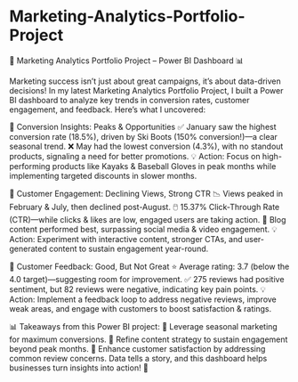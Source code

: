 # Marketing-Analytics-Portfolio-Project
🚀 Marketing Analytics Portfolio Project – Power BI Dashboard 📊

Marketing success isn’t just about great campaigns, it’s about data-driven decisions! In my latest Marketing Analytics Portfolio Project, I built a Power BI dashboard to analyze key trends in conversion rates, customer engagement, and feedback. Here’s what I uncovered:

🔹 Conversion Insights: Peaks & Opportunities
✅ January saw the highest conversion rate (18.5%), driven by Ski Boots (150% conversion!)—a clear seasonal trend.
❌ May had the lowest conversion (4.3%), with no standout products, signaling a need for better promotions.
💡 Action: Focus on high-performing products like Kayaks & Baseball Gloves in peak months while implementing targeted discounts in slower months.

🔹 Customer Engagement: Declining Views, Strong CTR
📉 Views peaked in February & July, then declined post-August.
🖱️ 15.37% Click-Through Rate (CTR)—while clicks & likes are low, engaged users are taking action.
📢 Blog content performed best, surpassing social media & video engagement.
💡 Action: Experiment with interactive content, stronger CTAs, and user-generated content to sustain engagement year-round.

🔹 Customer Feedback: Good, But Not Great
⭐ Average rating: 3.7 (below the 4.0 target)—suggesting room for improvement.
✅ 275 reviews had positive sentiment, but 82 reviews were negative, indicating key pain points.
💡 Action: Implement a feedback loop to address negative reviews, improve weak areas, and engage with customers to boost satisfaction & ratings.

📊 Takeaways from this Power BI project:
📌 Leverage seasonal marketing for maximum conversions.
📌 Refine content strategy to sustain engagement beyond peak months.
📌 Enhance customer satisfaction by addressing common review concerns.
Data tells a story, and this dashboard helps businesses turn insights into action! 🚀

